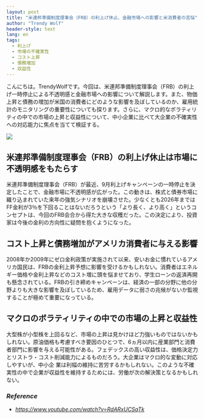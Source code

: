 ```yaml
---
layout: post
title: "米連邦準備制度理事会（FRB）の利上げ休止、金融市場への影響と米消費者の苦悩"
author: "Trendy Wolf"
header-style: text
lang: en
tags:
  - 利上げ
  - 市場の不確実性
  - コスト上昇
  - 債務増加
  - 収益性
---
```


こんにちは。TrendyWolfです。今回は、米連邦準備制度理事会（FRB）の利上げ一時停止による不透明感と金融市場への影響について解説します。また、物価上昇と債務の増加が米国の消費者にどのような影響を及ぼしているのか、雇用統計のモニタリングの重要性についても探ります。さらに、マクロ的なボラティリティの中での市場の上昇と収益性について、中小企業に比べて大企業の不確実性への対応能力に焦点を当てて検証する。

<img
    src="https://i.ytimg.com/vi/RdARxUCSqTk/hqdefault.jpg"
/>


## 米連邦準備制度理事会（FRB）の利上げ休止は市場に不透明感をもたらす
米連邦準備制度理事会（FRB）が最近、9月利上げキャンペーンの一時停止を決定したことで、金融市場に不透明感が広がった。この動きは、株式と債券市場に織り込まれていた来年の強気シナリオを崩壊させた。少なくとも2026年まではFF金利が3％を下回ることはないだろうという「より長く、より高く」というコンセプトは、今回のFRB会合から得た大きな収穫だった。この決定により、投資家は今後の金利の方向性に疑問を抱くようになった。

## コスト上昇と債務増加がアメリカ消費者に与える影響
2008年か2009年にゼロ金利政策が実施されて以来、安いお金に慣れているアメリカ国民は、FRBの金利上昇予想に影響を受けるかもしれない。消費者はエネルギー価格や金利上昇などのコスト増に頭を悩ませており、学生ローンの返済再開も懸念されている。FRBの引き締めキャンペーンは、経済の一部の分野に他の分野よりも大きな影響を及ぼしているため、雇用データに弱さの兆候がないか監視することが極めて重要になっている。

## マクロのボラティリティの中での市場の上昇と収益性
大型株が小型株を上回るなど、市場の上昇は見かけほど力強いものではないかもしれない。原油価格も考慮すべき要因のひとつで、6ヵ月以内に産業部門と消費者部門に影響を与える可能性がある。フェデックスの高い収益性は、価格決定力とリストラ・コスト削減能力によるものだろう。大企業はマクロ的な変動に対応しやすいが、中小企 業は利幅の維持に苦労するかもしれない。このような不確実性の中で企業が収益性を維持するためには、労働が次の解決策となるかもしれない。


### _Reference_
- _https://www.youtube.com/watch?v=RdARxUCSqTk_

